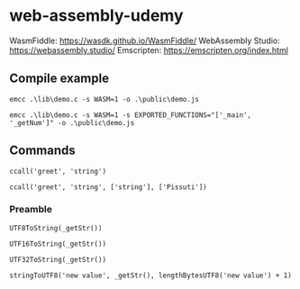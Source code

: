 # web-assembly-udemy

WasmFiddle: https://wasdk.github.io/WasmFiddle/
WebAssembly Studio: https://webassembly.studio/
Emscripten: https://emscripten.org/index.html

## Compile example

`emcc .\lib\demo.c -s WASM=1 -o .\public\demo.js`

`emcc .\lib\demo.c -s WASM=1 -s EXPORTED_FUNCTIONS="['_main', '_getNum']" -o .\public\demo.js`

## Commands

`ccall('greet', 'string')`

`ccall('greet', 'string', ['string'], ['Pissuti'])`

### Preamble

`UTF8ToString(_getStr())`

`UTF16ToString(_getStr())`

`UTF32ToString(_getStr())`

`stringToUTF8('new value', _getStr(), lengthBytesUTF8('new value') + 1)`
